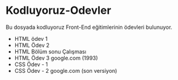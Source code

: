 # Kodluyoruz-Odevler
Bu dosyada kodluyoruz Front-End eğitimlerinin ödevleri bulunuyor. 

* HTML ödev 1
* HTML Ödev 2
* HTML Bölüm sonu Çalışması 
* HTML Ödev 3 google.com (1993)
* CSS Ödev - 1 
* CSS Ödev - 2 google.com (son versiyon)